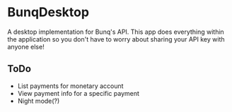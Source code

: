 # BunqDesktop
A desktop implementation for Bunq's API. This app does everything within the application so you don't have to worry about sharing your API key with anyone else!

## ToDo
 - List payments for monetary account
 - View payment info for a specific payment
 - Night mode(?)
